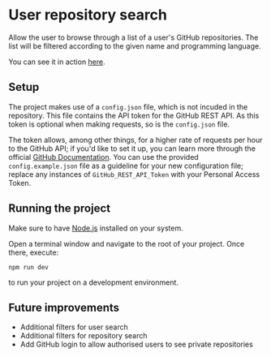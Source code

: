 # User repository search

Allow the user to browse through a list of a user's GitHub repositories.
The list will be filtered according to the given name and programming language.

You can see it in action [here](https://reposearch.carlosgiraldolozano.com).

## Setup

The project makes use of a `config.json` file, which is not incuded in the repository. 
This file contains the API token for the GitHub REST API. As this token is optional when making requests, so is the `config.json` file.

The token allows, among other things, for a higher rate of requests per hour to the GitHub API; if you'd like to set it up, you can learn more through the official [GitHub Documentation](https://docs.github.com/en/authentication/keeping-your-account-and-data-secure/managing-your-personal-access-tokens). You can use the provided `config.example.json` file as a guideline for your new configuration file; replace any instances of `GitHub_REST_API_Token` with your Personal Access Token.


## Running the project

Make sure to have [Node.js](https://nodejs.org) installed on your system.

Open a terminal window and navigate to the root of your project. Once there, execute:
```
npm run dev
``` 
to run your project on a development environment.

## Future improvements

- Additional filters for user search
- Additional filters for repository search
- Add GitHub login to allow authorised users to see private repositories
